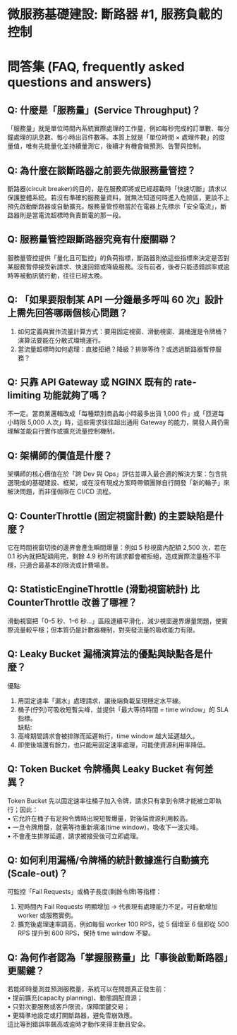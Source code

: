 # 微服務基礎建設: 斷路器 #1, 服務負載的控制

# 問答集 (FAQ, frequently asked questions and answers)

## Q: 什麼是「服務量」(Service Throughput)？  
「服務量」就是單位時間內系統實際處理的工作量，例如每秒完成的訂單數、每分鐘處理的訊息數、每小時出貨件數等。本質上就是「單位時間 × 處理件數」的度量值，唯有先能量化並持續量測它，後續才有機會做預測、告警與控制。

## Q: 為什麼在談斷路器之前要先做服務量管控？  
斷路器(circuit breaker)的目的，是在服務即將或已經超載時「快速切斷」請求以保護整體系統。若沒有準確的服務量資料，就無法知道何時進入危險區，更談不上預先啟動斷路器或自動擴充。服務量管控相當於在電器上先標示「安全電流」，斷路器則是當電流超標時負責斷電的那一段。

## Q: 服務量管控跟斷路器究竟有什麼關聯？  
服務量管控提供「量化且可監控」的負荷指標，斷路器則依這些指標來決定是否對某服務暫停接受新請求、快速回錯或降級服務。沒有前者，後者只能憑錯誤率或逾時等被動訊號行動，往往已經太晚。  

## Q: 「如果要限制某 API 一分鐘最多呼叫 60 次」設計上需先回答哪兩個核心問題？  
1. 如何定義與實作流量計算方式：要用固定視窗、滑動視窗、漏桶還是令牌桶？演算法要能在分散式環境運行。  
2. 當流量超標時如何處理：直接拒絕？降級？排隊等待？或透過斷路器暫停服務？  

## Q: 只靠 API Gateway 或 NGINX 既有的 rate-limiting 功能就夠了嗎？  
不一定。當商業邏輯改成「每種類別商品每小時最多出貨 1,000 件」或「匝道每小時限 5,000 人次」時，這些需求往往超出通用 Gateway 的能力，開發人員仍需理解並能自行實作或擴充流量控制機制。

## Q: 架構師的價值是什麼？  
架構師的核心價值在於「跨 Dev 與 Ops」評估並導入最合適的解決方案：包含挑選現成的基礎建設、框架，或在沒有現成方案時帶領團隊自行開發「新的輪子」來解決問題，而非僅侷限在 CI/CD 流程。

## Q: CounterThrottle (固定視窗計數) 的主要缺陷是什麼？  
它在時間視窗切換的邊界會產生瞬間爆量：例如 5 秒視窗內配額 2,500 次，若在 0.1 秒內就把配額用完，剩餘 4.9 秒所有請求都會被拒絕，造成實際流量極不平穩，只適合最基本的限流或計費場景。

## Q: StatisticEngineThrottle (滑動視窗統計) 比 CounterThrottle 改善了哪裡？  
滑動視窗把「0–5 秒、1–6 秒…」區段連續平滑化，減少視窗邊界爆量問題，使實際流量較平穩；但本質仍是計數器機制，對突發流量的吸收能力有限。

## Q: Leaky Bucket 漏桶演算法的優點與缺點各是什麼？  
優點:  
1. 用固定速率「漏水」處理請求，讓後端負載呈現穩定水平線。  
2. 桶子(佇列)可吸收短暫尖峰，並提供「最大等待時間 = time window」的 SLA 指標。  
缺點:  
1. 高峰期間請求會被排隊而延遲執行，time window 越大延遲越久。  
2. 即使後端還有餘力，也只能用固定速率處理，可能使資源利用率降低。  

## Q: Token Bucket 令牌桶與 Leaky Bucket 有何差異？  
Token Bucket 先以固定速率往桶子加入令牌，請求只有拿到令牌才能被立即執行；因此：  
• 它允許在桶子有足夠令牌時出現短暫爆量，對後端資源利用較高。  
• 一旦令牌用罄，就需等待重新填滿(time window)，吸收下一波尖峰。  
• 不會產生排隊延遲，請求被接受後可立即處理。  

## Q: 如何利用漏桶/令牌桶的統計數據進行自動擴充(Scale-out)？  
可監控「Fail Requests」或桶子長度(剩餘令牌)等指標：  
1. 短時間內 Fail Requests 明顯增加 → 代表現有處理能力不足，可自動增加 worker 或服務實例。  
2. 擴充後處理速率調高，例如每個 worker 100 RPS，從 5 個增至 6 個即從 500 RPS 提升到 600 RPS，保持 time window 不變。  

## Q: 為何作者認為「掌握服務量」比「事後啟動斷路器」更關鍵？  
若能即時量測並預測服務量，系統可以在問題真正發生前：  
• 提前擴充(capacity planning)、動態調配資源；  
• 只對次要服務或客戶限流，保障關鍵交易；  
• 更精準地設定或打開斷路器，避免雪崩效應。  
這比等到錯誤率飆高或逾時才動作來得主動且安全。